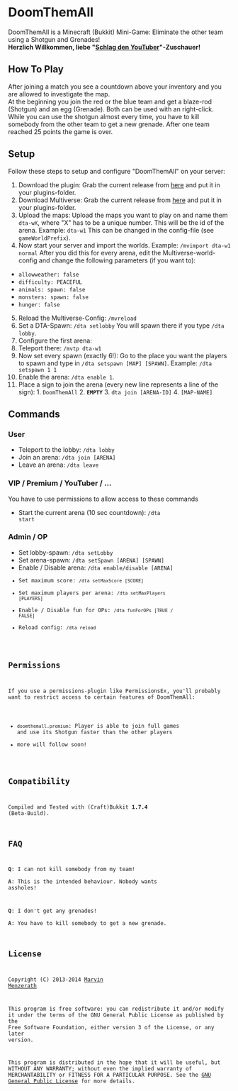 # DoomThemAll

DoomThemAll is a Minecraft (Bukkit) Mini-Game: Eliminate the other team using a Shotgun and Grenades!  
**Herzlich Willkommen, liebe "[Schlag den YouTuber](http://www.youtube.com/watch?v=-twLkPWfVEcT)"-Zuschauer!**

## How To Play
After joining a match you see a countdown above your inventory and you are allowed to investigate the map.  
At the beginning you join the red or the blue team and get a blaze-rod (Shotgun) and an egg (Grenade). Both can be used with an right-click. While you can use the shotgun almost every time, you have to kill somebody from the other team to get a new grenade.
After one team reached 25 points the game is over.

## Setup
Follow these steps to setup and configure "DoomThemAll" on your server:

1. Download the plugin: Grab the current release from [here](https://github.com/MarvinMenzerath/DoomThemAll/releases) and put it in your plugins-folder.
2. Download Multiverse: Grab the current release from [here](http://dev.bukkit.org/bukkit-plugins/multiverse-core/) and put it in your plugins-folder.
3. Upload the maps: Upload the maps you want to play on and name them <code>dta-wX</code>, where "X" has to be a unique number. This will be the id of the arena. Example: <code>dta-w1</code>
This can be changed in the config-file (see <code>gameWorldPrefix</code>).
4. Now start your server and import the worlds. Example: <code>/mvimport dta-w1 normal</code>  After you did this for every arena, edit the Multiverse-world-config and change the following parameters (if you want to):
  * <code>allowweather: false</code>
  * <code>difficulty: PEACEFUL</code>
  * <code>animals:
      spawn: false</code>
  * <code>monsters:
      spawn: false</code>
  * <code>hunger: false</code>
5. Reload the Multiverse-Config: <code>/mvreload</code>
6. Set a DTA-Spawn: <code>/dta setlobby</code> You will spawn there if you type <code>/dta lobby</code>.
7. Configure the first arena:
  1. Teleport there: <code>/mvtp dta-w1</code>
  2. Now set every spawn (exactly 6!): Go to the place you want the players to spawn and type in <code>/dta setspawn [MAP] [SPAWN]</code>. Example: <code>/dta setspawn 1 1</code>
  3. Enable the arena: <code>/dta enable 1</code>.
  4. Place a sign to join the arena (every new line represents a line of the sign):
    1. <code>DoomThemAll</code>
    2. <code>__EMPTY__</code>
    3. <code>dta join [ARENA-ID]</code>
    4. <code>[MAP-NAME]</code>

## Commands

### User
* Teleport to the lobby: <code>/dta lobby</code>
* Join an arena: <code>/dta join [ARENA]</code>
* Leave an arena: <code>/dta leave</code>

### VIP / Premium / YouTuber / ...
You have to use permissions to allow access to these commands
* Start the current arena (10 sec countdown): <code>/dta start</code>

### Admin / OP
* Set lobby-spawn: <code>/dta setLobby</code>
* Set arena-spawn: <code>/dta setSpawn [ARENA] [SPAWN]</code>
* Enable / Disable arena: <code>/dta enable/disable [ARENA]
* Set maximum score: <code>/dta setMaxScore [SCORE]</code>
* Set maximum players per arena: <code>/dta setMaxPlayers [PLAYERS]</code>
* Enable / Disable fun for OPs: <code>/dta funForOPs [TRUE / FALSE]</code>
* Reload config: <code>/dta reload</code>

## Permissions
If you use a permissions-plugin like PermissionsEx, you'll probably want to restrict access to certain features of DoomThemAll:
* <code>doomthemall.premium</code>: Player is able to join full games and use its Shotgun faster than the other players
* more will follow soon!

## Compatibility
Compiled and Tested with (Craft)Bukkit **1.7.4** (Beta-Build).

## FAQ
**Q**: I can not kill somebody from my team!  
**A**: This is the intended behaviour. Nobody wants assholes!

**Q**: I don't get any grenades!  
**A**: You have to kill somebody to get a new grenade.

## License
Copyright (C) 2013-2014 [Marvin Menzerath](http://menzerath.eu)

This program is free software: you can redistribute it and/or modify it under the terms of the GNU General Public License as published by the Free Software Foundation, either version 3 of the License, or any later version.

This program is distributed in the hope that it will be useful, but WITHOUT ANY WARRANTY; without even the implied warranty of MERCHANTABILITY or FITNESS FOR A PARTICULAR PURPOSE. See the [GNU General Public License](https://github.com/MarvinMenzerath/DoomThemAll/blob/master/LICENSE) for more details.
